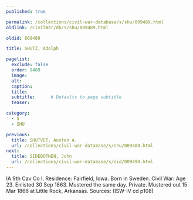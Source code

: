 ```yaml
---
published: true

permalink: /collections/civil-war-database/s/shu/009489.html
oldlink: /CivilWar/db/s/shu/009489.html

oldid: 009489

title: SHUTZ, Adolph

pagelist:
  exclude: false
  order: 9489
  image: 
  alt:
  caption:
  title:
  subtitle:      # Defaults to page subtitle
  teaser:

category: 
  - S 
  - SHU

previous:
  title: SHUTVET, Austen A.
  url: /collections/civil-war-database/s/shu/009488.html  
next:
  title: SIDEBOTNEN, John
  url: /collections/civil-war-database/s/sid/009490.html   
---
```

IA 9th Cav Co I. Residence: Fairfield, Iowa. Born in Sweden. Civil War: Age 23. Enlisted 30 Sep 1863. Mustered the same day. Private. Mustered out 15 Mar 1866 at Little Rock, Arkansas. Sources: (ISW-IV cd p108)